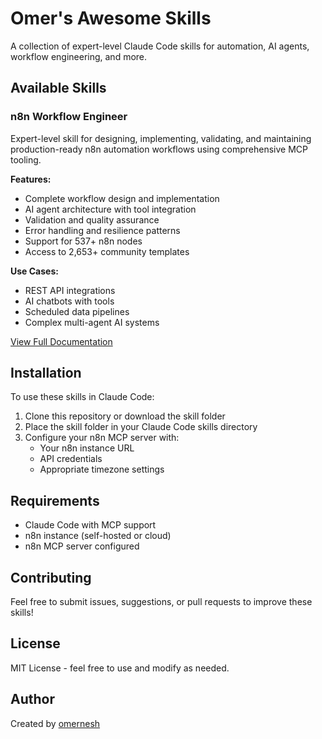 # Omer's Awesome Skills

A collection of expert-level Claude Code skills for automation, AI agents, workflow engineering, and more.

## Available Skills

### n8n Workflow Engineer

Expert-level skill for designing, implementing, validating, and maintaining production-ready n8n automation workflows using comprehensive MCP tooling.

**Features:**
- Complete workflow design and implementation
- AI agent architecture with tool integration
- Validation and quality assurance
- Error handling and resilience patterns
- Support for 537+ n8n nodes
- Access to 2,653+ community templates

**Use Cases:**
- REST API integrations
- AI chatbots with tools
- Scheduled data pipelines
- Complex multi-agent AI systems

[View Full Documentation](./n8n-workflow-engineer/skill.md)

## Installation

To use these skills in Claude Code:

1. Clone this repository or download the skill folder
2. Place the skill folder in your Claude Code skills directory
3. Configure your n8n MCP server with:
   - Your n8n instance URL
   - API credentials
   - Appropriate timezone settings

## Requirements

- Claude Code with MCP support
- n8n instance (self-hosted or cloud)
- n8n MCP server configured

## Contributing

Feel free to submit issues, suggestions, or pull requests to improve these skills!

## License

MIT License - feel free to use and modify as needed.

## Author

Created by [omernesh](https://github.com/omernesh)
